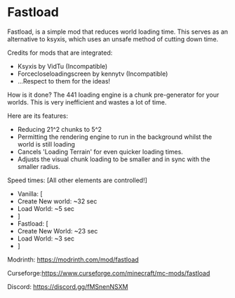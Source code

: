 # Fastload

Fastload, is a simple mod that reduces world loading time. This serves as an alternative to ksyxis, which uses an unsafe method of cutting down time.

Credits for mods that are integrated:
- Ksyxis by VidTu (Incompatible)
- Forcecloseloadingscreen by kennytv (Incompatible)
- ...Respect to them for the ideas!

How is it done?
The 441 loading engine is a chunk pre-generator for your worlds. This is very inefficient and wastes a lot of time.

Here are its features:
- Reducing 21^2 chunks to 5^2
- Permitting the rendering engine to run in the background whilst the world is still loading
- Cancels 'Loading Terrain' for even quicker loading times.
- Adjusts the visual chunk loading to be smaller and in sync with the smaller radius.

Speed times: [All other elements are controlled!]
- Vanilla: [
- Create New world: ~32 sec
- Load World: ~5 sec
- ]
- Fastload: [
- Create New World: ~23 sec
- Load World: ~3 sec
- ]

Modrinth: https://modrinth.com/mod/fastload

Curseforge:https://www.curseforge.com/minecraft/mc-mods/fastload

Discord: https://discord.gg/fMSnenNSXM
